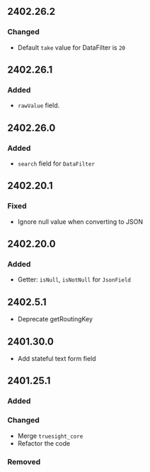 ## 2402.26.2

### Changed

- Default `take` value for DataFilter is `20`

## 2402.26.1

### Added 

- `rawValue` field.

## 2402.26.0

### Added 

- `search` field for `DataFilter`

## 2402.20.1

### Fixed

- Ignore null value when converting to JSON

## 2402.20.0

### Added

- Getter: `isNull`, `isNotNull` for `JsonField`

## 2402.5.1

- Deprecate getRoutingKey

## 2401.30.0

- Add stateful text form field

## 2401.25.1

### Added

### Changed

- Merge `truesight_core`
- Refactor the code

### Removed
